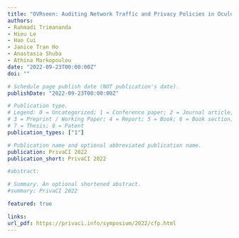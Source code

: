 ```yaml
---
title: "OVRseen: Auditing Network Traffic and Privacy Policies in Oculus VR"
authors:
- Rahmadi Trimananda
- Hieu Le
- Hao Cui
- Janice Tran Ho
- Anastasia Shuba
- Athina Markopoulou
date: "2022-09-23T00:00:00Z"
doi: ""

# Schedule page publish date (NOT publication's date).
publishDate: "2022-09-23T00:00:00Z"

# Publication type.
# Legend: 0 = Uncategorized; 1 = Conference paper; 2 = Journal article;
# 3 = Preprint / Working Paper; 4 = Report; 5 = Book; 6 = Book section;
# 7 = Thesis; 8 = Patent
publication_types: ["1"]

# Publication name and optional abbreviated publication name.
publication: PrivaCI 2022
publication_short: PrivaCI 2022

#abstract: 

# Summary. An optional shortened abstract.
#summary: PrivaCI 2022

featured: true

links:
url_pdf: https://privaci.info/symposium/2022/cfp.html
---
```

